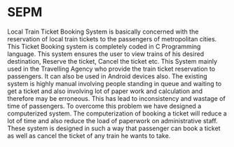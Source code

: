 # SEPM
Local Train Ticket Booking System is basically concerned with the reservation of 
local train tickets to the passengers of metropolitan cities. This Ticket Booking 
system is completely coded in C Programming language. This system ensures the 
user to view trains of his desired destination, Reserve the ticket, Cancel the ticket 
etc. This System mainly used in the Travelling Agency who provide the train 
ticket reservation to passengers. It can also be used in Android devices also. The 
existing system is highly manual involving people standing in queue and waiting 
to get a ticket and also involving lot of paper work and calculation and therefore 
may be erroneous. This has lead to inconsistency and wastage of time of 
passengers. To overcome this problem we have designed a computerized system. 
The computerization of booking a ticket will reduce a lot of time and also reduce 
the load of paperwork on administrative staff. These system is designed in such a 
way that passenger can book a ticket as well as cancel the ticket of any train he 
wants to take.
